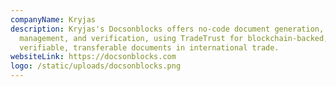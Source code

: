 ```yaml
---
companyName: Kryjas
description: Kryjas's Docsonblocks offers no-code document generation,
  management, and verification, using TradeTrust for blockchain-backed,
  verifiable, transferable documents in international trade.
websiteLink: https://docsonblocks.com
logo: /static/uploads/docsonblocks.png
---
```

